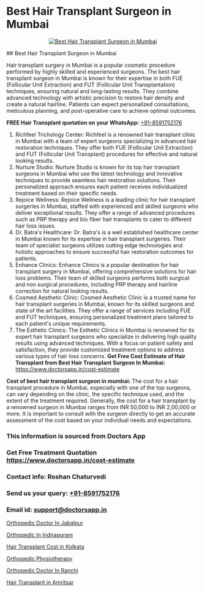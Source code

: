 # Best Hair Transplant Surgeon in Mumbai

<p align="center">
  <a href="https://doctorsapp.co.in/treatment/hair-transplant">
    <img src="https://doctorsapp.co.in/uploads/treatment_image/transplant.jpg" alt="Best Hair Transplant Surgeon in Mumbai">
  </a>
</p>
## Best Hair Transplant Surgeon in Mumbai

Hair transplant surgery in Mumbai is a popular cosmetic procedure performed by highly skilled and experienced surgeons. The best hair transplant surgeon in Mumbai is known for their expertise in both FUE (Follicular Unit Extraction) and FUT (Follicular Unit Transplantation) techniques, ensuring natural and long-lasting results. They combine advanced technology with artistic precision to restore hair density and create a natural hairline. Patients can expect personalized consultations, meticulous planning, and post-operative care to achieve optimal outcomes.

**FREE Hair Transplant quotation on your WhatsApp:**  [+91-8591752176](https://api.whatsapp.com/send?phone=8591752176)

1) Richfeel Trichology Center: Richfeel is a renowned hair transplant clinic in Mumbai with a team of expert surgeons specializing in advanced hair restoration techniques. They offer both FUE (Follicular Unit Extraction) and FUT (Follicular Unit Transplant) procedures for effective and natural looking results.
2) Nurture Studio: Nurture Studio is known for its top hair transplant surgeons in Mumbai who use the latest technology and innovative techniques to provide seamless hair restoration solutions. Their personalized approach ensures each patient receives individualized treatment based on their specific needs.
3) Rejoice Wellness: Rejoice Wellness is a leading clinic for hair transplant surgeries in Mumbai, staffed with experienced and skilled surgeons who deliver exceptional results. They offer a range of advanced procedures such as PRP therapy and bio fiber hair transplants to cater to different hair loss issues.
4) Dr. Batra's Healthcare: Dr. Batra's is a well established healthcare center in Mumbai known for its expertise in hair transplant surgeries. Their team of specialist surgeons utilizes cutting edge technologies and holistic approaches to ensure successful hair restoration outcomes for patients.
5) Enhance Clinics: Enhance Clinics is a popular destination for hair transplant surgery in Mumbai, offering comprehensive solutions for hair loss problems. Their team of skilled surgeons performs both surgical and non surgical procedures, including PRP therapy and hairline correction for natural looking results.
6) Cosmed Aesthetic Clinic: Cosmed Aesthetic Clinic is a trusted name for hair transplant surgeries in Mumbai, known for its skilled surgeons and state of the art facilities. They offer a range of services including FUE and FUT techniques, ensuring personalized treatment plans tailored to each patient's unique requirements.
7) The Esthetic Clinics: The Esthetic Clinics in Mumbai is renowned for its expert hair transplant surgeons who specialize in delivering high quality results using advanced techniques. With a focus on patient safety and satisfaction, they provide customized treatment options to address various types of hair loss concerns.
**Get Free Cost Estimate of Hair Transplant from Best Hair Transplant Surgeon In Mumbai:** https://www.doctorsapp.in/cost-estimate

**Cost of best hair transplant surgeon in mumbai:**
The cost for a hair transplant procedure in Mumbai, especially with one of the top surgeons, can vary depending on the clinic, the specific technique used, and the extent of the treatment required. Generally, the cost for a hair transplant by a renowned surgeon in Mumbai ranges from INR 50,000 to INR 2,00,000 or more. It is important to consult with the surgeon directly to get an accurate assessment of the cost based on your individual needs and expectations.

### This information is sourced from Doctors App 
### Get Free Treatment Quotation https://www.doctorsapp.in/cost-estimate
### Contact info: Roshan Chaturvedi 
### Send us your query: [+91-8591752176](https://api.whatsapp.com/send?phone=8591752176) 
### Email id: support@doctorsapp.in

[Orthopedic Doctor In Jabalpur](https://www.linkedin.com/pulse/orthopedic-doctor-jabalpur-doctorsapp-united-arab-emirates-y0iqe?trackingId=Ff%2BRF0GyvVTDdbesiilqmw%3D%3D&lipi=urn%3Ali%3Apage%3Ad_flagship3_company_admin%3Bc8cvKR%2BzQDObJJNC2LloLw%3D%3D)

[Orthopedic In Indirapuram](https://www.linkedin.com/pulse/orthopedic-indirapuram-doctorsapp-rajshahi-ox0ge?trackingId=POETiyE6vzgHJBAY49aa1Q%3D%3D&lipi=urn%3Ali%3Apage%3Ad_flagship3_company_admin%3BtGKQvLKET%2FOkWlJl4W0MBA%3D%3D)

[Hair Transplant Cost in Kolkata](https://medium.com/@vanshmehar12/hair-transplant-cost-in-kolkata-e8e638faccb2)

[Orthopedic Physiotherapy](https://medium.com/@vimalrana22/orthopedic-physiotherapy-591046fcb03b)

[Orthopedic Doctor In Ranchi](https://doctors-apps.github.io/doctorsapp/orthopedic-doctor-in-ranchi)

[Hair Transplant in Amritsar](https://doctors-apps.github.io/doctorsapp/hair-transplant-in-amritsar)

